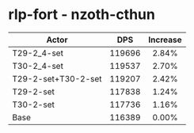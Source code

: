 # rlp-fort - nzoth-cthun
| Actor | DPS | Increase |
|---|:---:|:---:|
|T29-2_4-set|119696|2.84%|
|T30-2_4-set|119537|2.70%|
|T29-2-set+T30-2-set|119207|2.42%|
|T29-2-set|117838|1.24%|
|T30-2-set|117736|1.16%|
|Base|116389|0.00%|
